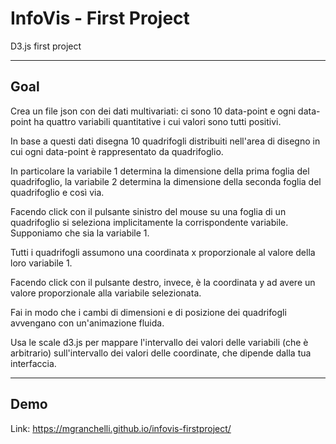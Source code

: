 # InfoVis - First Project
D3.js first project

--------------------------------------------------------------------------------
## Goal
Crea un file json con dei dati multivariati: ci sono 10 data-point e ogni data-point ha quattro variabili quantitative i cui valori sono tutti positivi. 

In base a questi dati disegna 10 quadrifogli distribuiti
nell'area di disegno in cui ogni data-point è rappresentato da quadrifoglio. 

In particolare la variabile 1 determina la dimensione
della prima foglia del quadrifoglio, la variabile 2 determina la dimensione della seconda foglia del quadrifoglio e così via. 

Facendo click con il pulsante sinistro del mouse su una foglia di un quadrifoglio si seleziona implicitamente la corrispondente variabile. Supponiamo che sia la variabile 1.  

Tutti i quadrifogli assumono una coordinata x proporzionale al valore della loro variabile 1. 

Facendo click con il pulsante destro, invece, è la coordinata y ad avere un valore proporzionale alla variabile selezionata. 

Fai in modo che i cambi di dimensioni e di posizione dei quadrifogli avvengano con un'animazione fluida. 

Usa le scale d3.js per mappare l'intervallo dei valori delle variabili (che è arbitrario) sull'intervallo dei valori delle coordinate, che dipende dalla tua interfaccia.

--------------------------------------------------------------------------------
## Demo

Link: https://mgranchelli.github.io/infovis-firstproject/
 
